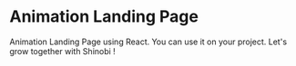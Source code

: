 # Animation Landing Page
Animation Landing Page using React. You can use it on your project. Let's grow together with Shinobi !
